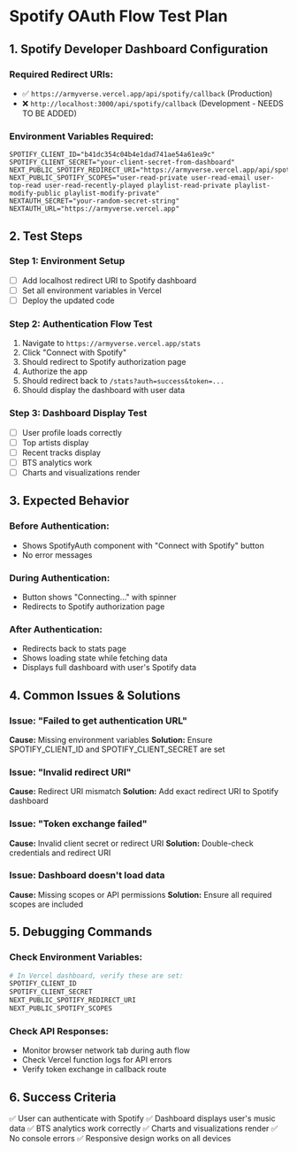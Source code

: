# Spotify OAuth Flow Test Plan

## 1. Spotify Developer Dashboard Configuration

### Required Redirect URIs:
- ✅ `https://armyverse.vercel.app/api/spotify/callback` (Production)
- ❌ `http://localhost:3000/api/spotify/callback` (Development - NEEDS TO BE ADDED)

### Environment Variables Required:
```env
SPOTIFY_CLIENT_ID="b41dc354c04b4e1dad741ae54a61ea9c"
SPOTIFY_CLIENT_SECRET="your-client-secret-from-dashboard"
NEXT_PUBLIC_SPOTIFY_REDIRECT_URI="https://armyverse.vercel.app/api/spotify/callback"
NEXT_PUBLIC_SPOTIFY_SCOPES="user-read-private user-read-email user-top-read user-read-recently-played playlist-read-private playlist-modify-public playlist-modify-private"
NEXTAUTH_SECRET="your-random-secret-string"
NEXTAUTH_URL="https://armyverse.vercel.app"
```

## 2. Test Steps

### Step 1: Environment Setup
- [ ] Add localhost redirect URI to Spotify dashboard
- [ ] Set all environment variables in Vercel
- [ ] Deploy the updated code

### Step 2: Authentication Flow Test
1. Navigate to `https://armyverse.vercel.app/stats`
2. Click "Connect with Spotify"
3. Should redirect to Spotify authorization page
4. Authorize the app
5. Should redirect back to `/stats?auth=success&token=...`
6. Should display the dashboard with user data

### Step 3: Dashboard Display Test
- [ ] User profile loads correctly
- [ ] Top artists display
- [ ] Recent tracks display
- [ ] BTS analytics work
- [ ] Charts and visualizations render

## 3. Expected Behavior

### Before Authentication:
- Shows SpotifyAuth component with "Connect with Spotify" button
- No error messages

### During Authentication:
- Button shows "Connecting..." with spinner
- Redirects to Spotify authorization page

### After Authentication:
- Redirects back to stats page
- Shows loading state while fetching data
- Displays full dashboard with user's Spotify data

## 4. Common Issues & Solutions

### Issue: "Failed to get authentication URL"
**Cause:** Missing environment variables
**Solution:** Ensure SPOTIFY_CLIENT_ID and SPOTIFY_CLIENT_SECRET are set

### Issue: "Invalid redirect URI"
**Cause:** Redirect URI mismatch
**Solution:** Add exact redirect URI to Spotify dashboard

### Issue: "Token exchange failed"
**Cause:** Invalid client secret or redirect URI
**Solution:** Double-check credentials and redirect URI

### Issue: Dashboard doesn't load data
**Cause:** Missing scopes or API permissions
**Solution:** Ensure all required scopes are included

## 5. Debugging Commands

### Check Environment Variables:
```bash
# In Vercel dashboard, verify these are set:
SPOTIFY_CLIENT_ID
SPOTIFY_CLIENT_SECRET
NEXT_PUBLIC_SPOTIFY_REDIRECT_URI
NEXT_PUBLIC_SPOTIFY_SCOPES
```

### Check API Responses:
- Monitor browser network tab during auth flow
- Check Vercel function logs for API errors
- Verify token exchange in callback route

## 6. Success Criteria

✅ User can authenticate with Spotify
✅ Dashboard displays user's music data
✅ BTS analytics work correctly
✅ Charts and visualizations render
✅ No console errors
✅ Responsive design works on all devices 